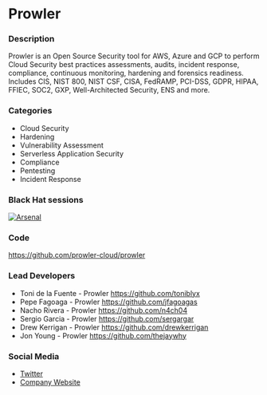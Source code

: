 # Prowler

### Description
Prowler is an Open Source Security tool for AWS, Azure and GCP to perform Cloud Security best practices assessments, audits, incident response, compliance, continuous monitoring, hardening and forensics readiness. Includes CIS, NIST 800, NIST CSF, CISA, FedRAMP, PCI-DSS, GDPR, HIPAA, FFIEC, SOC2, GXP, Well-Architected Security, ENS and more.

### Categories
* Cloud Security
* Hardening
* Vulnerability Assessment
* Serverless Application Security
* Compliance
* Pentesting
* Incident Response

### Black Hat sessions
[![Arsenal](https://raw.githubusercontent.com/toolswatch/badges/master/arsenal/usa/2023.svg)](https://www.blackhat.com/us-23/arsenal/schedule/index.html#prowler-open-source-for-multi-cloud-security-assessments-and-pentesting-32103)

### Code
https://github.com/prowler-cloud/prowler

### Lead Developers
* Toni de la Fuente - Prowler https://github.com/toniblyx 
* Pepe Fagoaga - Prowler https://github.com/jfagoagas
* Nacho Rivera - Prowler https://github.com/n4ch04
* Sergio Garcia - Prowler https://github.com/sergargar
* Drew Kerrigan - Prowler https://github.com/drewkerrigan
* Jon Young - Prowler https://github.com/thejaywhy

### Social Media
* [Twitter](https://twitter.com/toniblyx)
* [Company Website](https://prowler.pro/)
